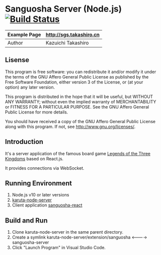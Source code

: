 Sanguosha Server (Node.js) [![Build Status](https://www.travis-ci.org/takashiro/sanguosha-server.svg?branch=dev)](https://www.travis-ci.org/takashiro/sanguosha-server)
==========

| Example Page |  http://sgs.takashiro.cn     |
|--------------|------------------------------|
| Author       |    Kazuichi Takashiro        |


Lisense
-------
This program is free software: you can redistribute it and/or modify
it under the terms of the GNU Affero General Public License as
published by the Free Software Foundation, either version 3 of the
License, or (at your option) any later version.

This program is distributed in the hope that it will be useful,
but WITHOUT ANY WARRANTY; without even the implied warranty of
MERCHANTABILITY or FITNESS FOR A PARTICULAR PURPOSE.  See the
GNU Affero General Public License for more details.

You should have received a copy of the GNU Affero General Public License
along with this program. If not, see <http://www.gnu.org/licenses/>.

Introduction
------------

It's a server application of the famous board game [Legends of the Three Kingdoms](https://en.wikipedia.org/wiki/Legends_of_the_Three_Kingdoms) based on React.js.

It provides connections via WebSocket.


Running Environment
-------------------
1. Node.js v10 or later versions
1. [karuta-node-server](https://github.com/takashiro/karuta-node-server)
2. Client application [sanguosha-react](https://github.com/takashiro/sanguosha-react)

Build and Run
-------------
1. Clone karuta-node-server in the same parent directory.
1. Create a symlink karuta-node-server/extension/sanguosha <----> sanguosha-server
1. Click "Launch Program" in Visual Studio Code.

